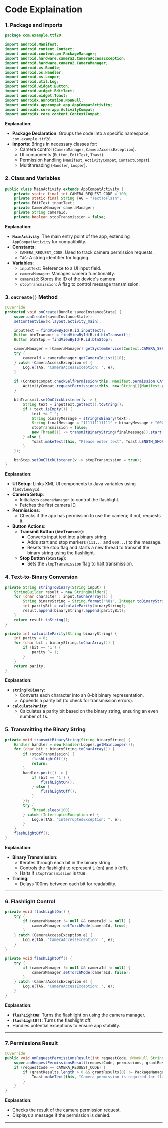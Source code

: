 # Code Explaination

### **1. Package and Imports**
```java
package com.example.ttf20;

import android.Manifest;
import android.content.Context;
import android.content.pm.PackageManager;
import android.hardware.camera2.CameraAccessException;
import android.hardware.camera2.CameraManager;
import android.os.Bundle;
import android.os.Handler;
import android.os.Looper;
import android.util.Log;
import android.widget.Button;
import android.widget.EditText;
import android.widget.Toast;
import androidx.annotation.NonNull;
import androidx.appcompat.app.AppCompatActivity;
import androidx.core.app.ActivityCompat;
import androidx.core.content.ContextCompat;
```

**Explanation**:
- **Package Declaration**: Groups the code into a specific namespace, `com.example.ttf20`.
- **Imports**: Brings in necessary classes for:
  - Camera control (`CameraManager`, `CameraAccessException`).
  - UI components (`Button`, `EditText`, `Toast`).
  - Permission handling (`Manifest`, `ActivityCompat`, `ContextCompat`).
  - Multithreading (`Handler`, `Looper`).


### **2. Class and Variables**
```java
public class MainActivity extends AppCompatActivity {
    private static final int CAMERA_REQUEST_CODE = 100;
    private static final String TAG = "TextToFlash";
    private EditText inputText;
    private CameraManager cameraManager;
    private String cameraId;
    private boolean stopTransmission = false;
```

**Explanation**:
- **`MainActivity`**: The main entry point of the app, extending `AppCompatActivity` for compatibility.
- **Constants**:
  - `CAMERA_REQUEST_CODE`: Used to track camera permission requests.
  - `TAG`: A string identifier for logging.
- **Variables**:
  - `inputText`: Reference to a UI input field.
  - `cameraManager`: Manages camera functionality.
  - `cameraId`: Stores the ID of the device's camera.
  - `stopTransmission`: A flag to control message transmission.


### **3. `onCreate()` Method**
```java
@Override
protected void onCreate(Bundle savedInstanceState) {
    super.onCreate(savedInstanceState);
    setContentView(R.layout.activity_main);

    inputText = findViewById(R.id.inputText);
    Button btnTransmit = findViewById(R.id.btnTransmit);
    Button btnStop = findViewById(R.id.btnStop);

    cameraManager = (CameraManager) getSystemService(Context.CAMERA_SERVICE);
    try {
        cameraId = cameraManager.getCameraIdList()[0];
    } catch (CameraAccessException e) {
        Log.e(TAG, "CameraAccessException: ", e);
    }

    if (ContextCompat.checkSelfPermission(this, Manifest.permission.CAMERA) != PackageManager.PERMISSION_GRANTED) {
        ActivityCompat.requestPermissions(this, new String[]{Manifest.permission.CAMERA}, CAMERA_REQUEST_CODE);
    }

    btnTransmit.setOnClickListener(v -> {
        String text = inputText.getText().toString();
        if (!text.isEmpty()) {
            text += " ";
            String binaryMessage = stringToBinary(text);
            String finalMessage = "111111111111" + binaryMessage + "000000000000";
            stopTransmission = false;
            new Thread(() -> transmitBinaryString(finalMessage)).start();
        } else {
            Toast.makeText(this, "Please enter text", Toast.LENGTH_SHORT).show();
        }
    });

    btnStop.setOnClickListener(v -> stopTransmission = true);
}
```

**Explanation**:
- **UI Setup**: Links XML UI components to Java variables using `findViewById`.
- **Camera Setup**:
  - Initializes `cameraManager` to control the flashlight.
  - Fetches the first camera ID.
- **Permissions**:
  - Checks if the app has permission to use the camera; if not, requests it.
- **Button Actions**:
  - **Transmit Button (`btnTransmit`)**:
    - Converts input text into a binary string.
    - Adds start and stop markers (`111...` and `000...`) to the message.
    - Resets the stop flag and starts a new thread to transmit the binary string using the flashlight.
  - **Stop Button (`btnStop`)**:
    - Sets the `stopTransmission` flag to halt transmission.


### **4. Text-to-Binary Conversion**
```java
private String stringToBinary(String input) {
    StringBuilder result = new StringBuilder();
    for (char character : input.toCharArray()) {
        String binaryString = String.format("%8s", Integer.toBinaryString(character)).replaceAll(" ", "0");
        int parityBit = calculateParity(binaryString);
        result.append(binaryString).append(parityBit);
    }
    return result.toString();
}

private int calculateParity(String binaryString) {
    int parity = 0;
    for (char bit : binaryString.toCharArray()) {
        if (bit == '1') {
            parity ^= 1;
        }
    }
    return parity;
}
```

**Explanation**:
- **`stringToBinary`**:
  - Converts each character into an 8-bit binary representation.
  - Appends a parity bit (to check for transmission errors).
- **`calculateParity`**:
  - Calculates a parity bit based on the binary string, ensuring an even number of `1`s.


### **5. Transmitting the Binary String**
```java
private void transmitBinaryString(String binaryString) {
    Handler handler = new Handler(Looper.getMainLooper());
    for (char bit : binaryString.toCharArray()) {
        if (stopTransmission) {
            flashLightOff();
            return;
        }
        handler.post(() -> {
            if (bit == '1') {
                flashLightOn();
            } else {
                flashLightOff();
            }
        });
        try {
            Thread.sleep(100);
        } catch (InterruptedException e) {
            Log.e(TAG, "InterruptedException: ", e);
        }
    }
    flashLightOff();
}
```

**Explanation**:
- **Binary Transmission**:
  - Iterates through each bit in the binary string.
  - Controls the flashlight to represent `1` (on) and `0` (off).
  - Halts if `stopTransmission` is true.
- **Timing**:
  - Delays 100ms between each bit for readability.

---

### **6. Flashlight Control**
```java
private void flashLightOn() {
    try {
        if (cameraManager != null && cameraId != null) {
            cameraManager.setTorchMode(cameraId, true);
        }
    } catch (CameraAccessException e) {
        Log.e(TAG, "CameraAccessException: ", e);
    }
}

private void flashLightOff() {
    try {
        if (cameraManager != null && cameraId != null) {
            cameraManager.setTorchMode(cameraId, false);
        }
    } catch (CameraAccessException e) {
        Log.e(TAG, "CameraAccessException: ", e);
    }
}
```

**Explanation**:
- **`flashLightOn`**: Turns the flashlight on using the camera manager.
- **`flashLightOff`**: Turns the flashlight off.
- Handles potential exceptions to ensure app stability.

---

### **7. Permissions Result**
```java
@Override
public void onRequestPermissionsResult(int requestCode, @NonNull String[] permissions, @NonNull int[] grantResults) {
    super.onRequestPermissionsResult(requestCode, permissions, grantResults);
    if (requestCode == CAMERA_REQUEST_CODE) {
        if (grantResults.length > 0 && grantResults[0] != PackageManager.PERMISSION_GRANTED) {
            Toast.makeText(this, "Camera permission is required for flash control", Toast.LENGTH_SHORT).show();
        }
    }
}
```

**Explanation**:
- Checks the result of the camera permission request.
- Displays a message if the permission is denied.

---
